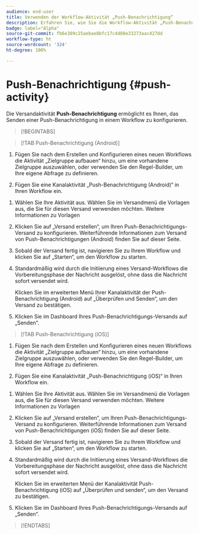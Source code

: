 ```yaml
---
audience: end-user
title: Verwenden der Workflow-Aktivität „Push-Benachrichtigung“
description: Erfahren Sie, wie Sie die Workflow-Aktivität „Push-Benachrichtigung“ verwenden
badge: label="Alpha"
source-git-commit: fb6e389c25aebae8bfc17c4d88e33273aac427dd
workflow-type: ht
source-wordcount: '324'
ht-degree: 100%

---
```



# Push-Benachrichtigung {#push-activity}

Die Versandaktivität **Push-Benachrichtigung** ermöglicht es Ihnen, das Senden einer Push-Benachrichtigung in einem Workflow zu konfigurieren.

>[!BEGINTABS]

>[!TAB Push-Benachrichtigung (Android)]

1. Fügen Sie nach dem Erstellen und Konfigurieren eines neuen Workflows die Aktivität „Zielgruppe aufbauen“ hinzu, um eine vorhandene Zielgruppe auszuwählen, oder verwenden Sie den Regel-Builder, um Ihre eigene Abfrage zu definieren.

1. Fügen Sie eine Kanalaktivität „Push-Benachrichtigung (Android)“ in Ihren Workflow ein.

<!--
1. Select the Type of delivery:

    * Single delivery: Choose this option if you want the push notification to be sent only once. You have the flexibility to choose whether or not to include an outbound transition from this activity.

    * Recurring delivery: Choose this option if you want the push notification to be sent multiple times based on a defined frequency. The frequency can be configured using a Scheduler activity, allowing you to schedule the push notification to be sent at regular intervals.
-->

1. Wählen Sie Ihre Aktivität aus. Wählen Sie im Versandmenü die Vorlagen aus, die Sie für diesen Versand verwenden möchten. Weitere Informationen zu Vorlagen

1. Klicken Sie auf „Versand erstellen“, um Ihren Push-Benachrichtigungs-Versand zu konfigurieren. Weiterführende Informationen zum Versand von Push-Benachrichtigungen (Android) finden Sie auf dieser Seite.

1. Sobald der Versand fertig ist, navigieren Sie zu Ihrem Workflow und klicken Sie auf „Starten“, um den Workflow zu starten.

1. Standardmäßig wird durch die Initiierung eines Versand-Workflows die Vorbereitungsphase der Nachricht ausgelöst, ohne dass die Nachricht sofort versendet wird.

   Klicken Sie im erweiterten Menü Ihrer Kanalaktivität der Push-Benachrichtigung (Android) auf „Überprüfen und Senden“, um den Versand zu bestätigen.

1. Klicken Sie im Dashboard Ihres Push-Benachrichtigungs-Versands auf „Senden“.

>[!TAB Push-Benachrichtigung (iOS)]

1. Fügen Sie nach dem Erstellen und Konfigurieren eines neuen Workflows die Aktivität „Zielgruppe aufbauen“ hinzu, um eine vorhandene Zielgruppe auszuwählen, oder verwenden Sie den Regel-Builder, um Ihre eigene Abfrage zu definieren.

1. Fügen Sie eine Kanalaktivität „Push-Benachrichtigung (iOS)“ in Ihren Workflow ein.

<!--
1. Select the Type of delivery:

    * Single delivery: Choose this option if you want the push notification to be sent only once. You have the flexibility to choose whether or not to include an outbound transition from this activity.

    * Recurring delivery: Choose this option if you want the push notification to be sent multiple times based on a defined frequency. The frequency can be configured using a Scheduler activity, allowing you to schedule the push notification to be sent at regular intervals.
-->

1. Wählen Sie Ihre Aktivität aus. Wählen Sie im Versandmenü die Vorlagen aus, die Sie für diesen Versand verwenden möchten. Weitere Informationen zu Vorlagen

1. Klicken Sie auf „Versand erstellen“, um Ihren Push-Benachrichtigungs-Versand zu konfigurieren. Weiterführende Informationen zum Versand von Push-Benachrichtigungen (iOS) finden Sie auf dieser Seite.

1. Sobald der Versand fertig ist, navigieren Sie zu Ihrem Workflow und klicken Sie auf „Starten“, um den Workflow zu starten.

1. Standardmäßig wird durch die Initiierung eines Versand-Workflows die Vorbereitungsphase der Nachricht ausgelöst, ohne dass die Nachricht sofort versendet wird.

   Klicken Sie im erweiterten Menü der Kanalaktivität Push-Benachrichtigung (iOS) auf „Überprüfen und senden“, um den Versand zu bestätigen.

1. Klicken Sie im Dashboard Ihres Push-Benachrichtigungs-Versands auf „Senden“.

>[!ENDTABS]